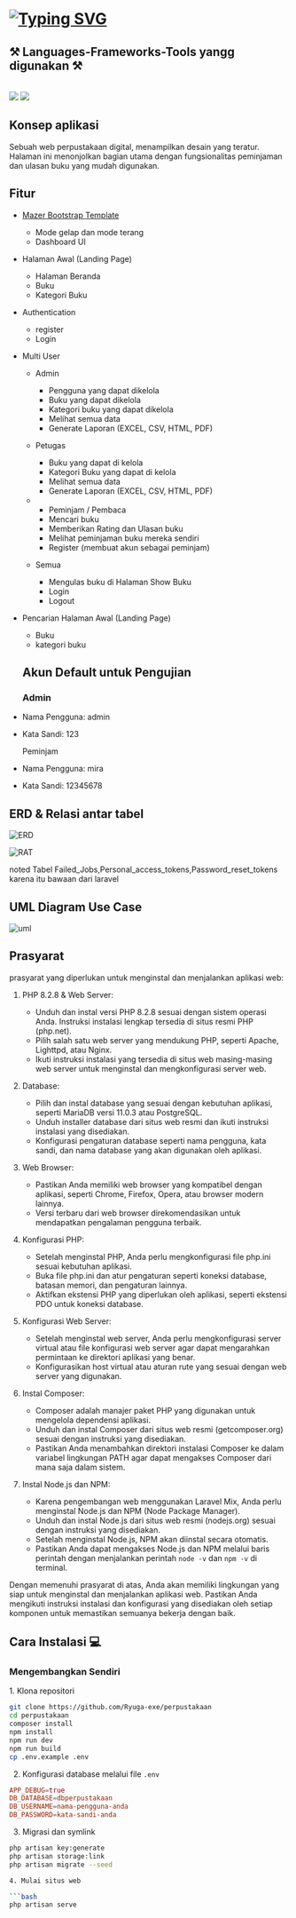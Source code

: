 
<h1 align="left">
  <a href="https://git.io/typing-svg"><img src="https://readme-typing-svg.herokuapp.com?font=Fira+Code&duration=3000&pause=1000&color=FFFFFF&random=false&width=435&lines=Halo%F0%9F%91%8B+perkenalkan+saya;mohamad+robby+saputra+12+PPL+1;Membuat+projek+web+perpustakaan" alt="Typing SVG" /></a>
</h1>

<h2 align="left">⚒️ Languages-Frameworks-Tools yangg digunakan ⚒️</h2>
<br/>
<div align="left">
    <img src="https://skillicons.dev/icons?i=laravel,bootstrap,html,css,vscode,github,git" />
    <img src="https://skillicons.dev/icons?i=nodejs,javascript,typescript,mysql" /><br>
</div>

<h2 id="tentang">Konsep aplikasi</h2>

Sebuah web perpustakaan digital, menampilkan desain yang teratur. Halaman ini menonjolkan bagian utama dengan fungsionalitas peminjaman dan ulasan buku yang mudah digunakan.

<h2 id="fitur">Fitur</h2>

-   [Mazer Bootstrap Template](https://github.com/zuramai/mazer)
    -   Mode gelap dan mode terang 
    -   Dashboard UI
-   Halaman Awal (Landing Page)
    -   Halaman Beranda
    -   Buku
    -   Kategori Buku
-   Authentication
    -   register
    -   Login
-   Multi User
    -   Admin
        -   Pengguna yang dapat dikelola 
        -   Buku yang dapat dikelola
        -   Kategori buku yang dapat dikelola
        -   Melihat semua data
        -   Generate Laporan (EXCEL, CSV, HTML, PDF)
    -   Petugas
        -   Buku yang dapat di kelola
        -   Kategori Buku yang dapat di kelola
        -   Melihat semua data
        -   Generate Laporan (EXCEL, CSV, HTML, PDF)
    
    -   -   Peminjam / Pembaca
        -   Mencari buku
        -   Memberikan Rating dan Ulasan buku
        -   Melihat peminjaman buku mereka sendiri
        -   Register (membuat akun sebagai peminjam)
    -   Semua
        -   Mengulas buku di Halaman Show Buku
        -   Login
        -   Logout
-   Pencarian Halaman Awal (Landing Page)
    -   Buku
    -   kategori buku
    
    <h2 id="testing-account">Akun Default untuk Pengujian</h2>
    
    ### Admin

-   Nama Pengguna: admin
-   Kata Sandi: 123

      Peminjam

-   Nama Pengguna: mira
-   Kata Sandi: 12345678


<h2 id="demo"> ERD & Relasi antar tabel</h2>

![ERD](https://github.com/Ryuga-exe/perpustakaan/assets/90815976/218734a7-9c59-4e92-b078-47c5f83ead5b)

![RAT](https://github.com/Ryuga-exe/perpustakaan/assets/90815976/74befc72-7267-46bf-8436-bf51f9a2c6ae)


noted
Tabel Failed_Jobs,Personal_access_tokens,Password_reset_tokens karena itu bawaan dari laravel


<h2 id="demo"> UML Diagram Use Case</h2>


![uml](https://github.com/Ryuga-exe/perpustakaan/assets/90815976/cfa4edce-bc40-4c99-93eb-ae950e9a4145)


<h2 id="pre-requisite"> Prasyarat</h2>

prasyarat yang diperlukan untuk menginstal dan menjalankan aplikasi web:

1. PHP 8.2.8 & Web Server:
   - Unduh dan instal versi PHP 8.2.8 sesuai dengan sistem operasi Anda. Instruksi instalasi lengkap tersedia di situs resmi PHP (php.net).
   - Pilih salah satu web server yang mendukung PHP, seperti Apache, Lighttpd, atau Nginx.
   - Ikuti instruksi instalasi yang tersedia di situs web masing-masing web server untuk menginstal dan mengkonfigurasi server web.

2. Database:
   - Pilih dan instal database yang sesuai dengan kebutuhan aplikasi, seperti MariaDB versi 11.0.3 atau PostgreSQL.
   - Unduh installer database dari situs web resmi dan ikuti instruksi instalasi yang disediakan.
   - Konfigurasi pengaturan database seperti nama pengguna, kata sandi, dan nama database yang akan digunakan oleh aplikasi.

3. Web Browser:
   - Pastikan Anda memiliki web browser yang kompatibel dengan aplikasi, seperti Chrome, Firefox, Opera, atau browser modern lainnya.
   - Versi terbaru dari web browser direkomendasikan untuk mendapatkan pengalaman pengguna terbaik.

4. Konfigurasi PHP:
   - Setelah menginstal PHP, Anda perlu mengkonfigurasi file php.ini sesuai kebutuhan aplikasi.
   - Buka file php.ini dan atur pengaturan seperti koneksi database, batasan memori, dan pengaturan lainnya.
   - Aktifkan ekstensi PHP yang diperlukan oleh aplikasi, seperti ekstensi PDO untuk koneksi database.

5. Konfigurasi Web Server:
   - Setelah menginstal web server, Anda perlu mengkonfigurasi server virtual atau file konfigurasi web server agar dapat mengarahkan permintaan ke direktori aplikasi yang benar.
   - Konfigurasikan host virtual atau aturan rute yang sesuai dengan web server yang digunakan.

6. Instal Composer:
   - Composer adalah manajer paket PHP yang digunakan untuk mengelola dependensi aplikasi.
   - Unduh dan instal Composer dari situs web resmi (getcomposer.org) sesuai dengan instruksi yang disediakan.
   - Pastikan Anda menambahkan direktori instalasi Composer ke dalam variabel lingkungan PATH agar dapat mengakses Composer dari mana saja dalam sistem.

7. Instal Node.js dan NPM:
   - Karena pengembangan web menggunakan Laravel Mix, Anda perlu menginstal Node.js dan NPM (Node Package Manager).
   - Unduh dan instal Node.js dari situs web resmi (nodejs.org) sesuai dengan instruksi yang disediakan.
   - Setelah menginstal Node.js, NPM akan diinstal secara otomatis.
   - Pastikan Anda dapat mengakses Node.js dan NPM melalui baris perintah dengan menjalankan perintah `node -v` dan `npm -v` di terminal.

Dengan memenuhi prasyarat di atas, Anda akan memiliki lingkungan yang siap untuk menginstal dan menjalankan aplikasi web. Pastikan Anda mengikuti instruksi instalasi dan konfigurasi yang disediakan oleh setiap komponen untuk memastikan semuanya bekerja dengan baik.

<h2 id="installation">Cara Instalasi 💻</h2>

<h3 id="develop-yourself"> Mengembangkan Sendiri</h3>
1. Klona repositori

```bash
git clone https://github.com/Ryuga-exe/perpustakaan
cd perpustakaan
composer install
npm install
npm run dev
npm run build
cp .env.example .env
```
2. Konfigurasi database melalui file `.env`

```conf
APP_DEBUG=true
DB_DATABASE=dbperpustakaan
DB_USERNAME=nama-pengguna-anda
DB_PASSWORD=kata-sandi-anda
```

3. Migrasi dan symlink

```bash
php artisan key:generate
php artisan storage:link
php artisan migrate --seed

4. Mulai situs web

```bash
php artisan serve
```



